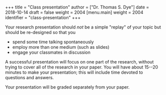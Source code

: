 +++
title = "Class presentation"
author = ["Dr. Thomas S. Dye"]
date = 2018-10-14
draft = false
weight = 2004
[menu.main]
  weight = 2004
  identifier = "class-presentation"
+++

Your research presentation should _not_ be a simple "replay" of your
topic but should be re-designed so that you

-   spend some time talking spontaneously
-   employ more than one medium (such as slides)
-   engage your classmates in discussion

A successful presentation will focus on one part of the research, without trying
to cover all of the research in your paper. You will have about 15--20 minutes
to make your presentation; this will include time devoted to questions and
answers.

Your presentation will be graded separately from your paper.
